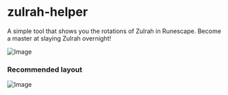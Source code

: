 # zulrah-helper
A simple tool that shows you the rotations of Zulrah in Runescape. Become a master at slaying Zulrah overnight! 

![Image](https://i.imgur.com/YLiMjry.gif)

### Recommended layout
![Image](https://i.imgur.com/PVaTutV.png)
